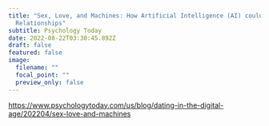 ```yaml
---
title: "Sex, Love, and Machines: How Artificial Intelligence (AI) could Redefine
  Relationships"
subtitle: Psychology Today
date: 2022-08-22T03:30:45.892Z
draft: false
featured: false
image:
  filename: ""
  focal_point: ""
  preview_only: false
---
```

https://www.psychologytoday.com/us/blog/dating-in-the-digital-age/202204/sex-love-and-machines